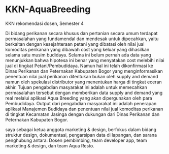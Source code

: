 # KKN-AquaBreeding
KKN rekomendasi dosen, Semester 4

Di bidang perikanan secara khusus dan pertanian secara umum terdapat permasalahan yang fundamendal dan mendesak untuk dipecahkan,  yaitu berkaitan dengan kesejahteraan petani yang dibatasi oleh nilai jual komoditas perikanan yang dibawah cost yang keluar yang dihasilkan selama satu musim budidaya. Selama ini belum pernah ada data yang menunjukkan bahwa hipotesa ini benar yang menyatakan cost melebihi nilai jual di tingkat Petani/Pembudidaya. Namun hal ini telah dikonfirmasi ke Dinas Perikanan dan Peternakan Kabupaten Bogor yang menginformasikan penentuan nilai jual perikanan ditentukan bukan oleh supply and demand namun oleh spekulasi distributor yang menentukan harga di tingkat eceran akhir.
Tujuan pengabdian masyarakat ini adalah untuk memecahkan permasalahan tersebut dengan memberikan data supply and demand yang real melalui aplikasi Aqua Breeding yang akan dipergunakan oleh para Pembudidaya. Output dari pengabdian masyarakat ini adalah penerapan aplikasi Manajemen Budidaya dan penentuan nilai jual komoditas perikanan di tingkat Kecamatan Jasinga dengan dukungan dari Dinas Perikanan dan Peternakan Kabupaten Bogor.

saya sebagai ketua anggota marketing & design, berfokus dalam bidang struktur design, dokumentasi, pengarsipan data di lapangan, dan sarana penghubung antara: Dosen pembimbing, team developer app, team marketing & design, dan team Aqua Resto.
